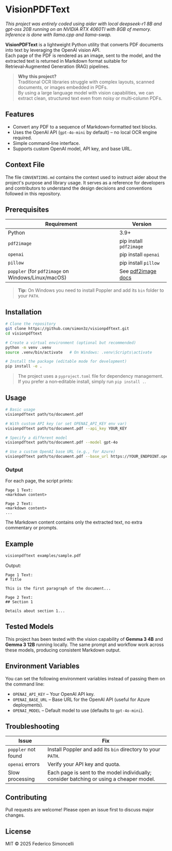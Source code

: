 # VisionPDFText

*This project was entirely coded using aider with local deepseek-r1 8B and gpt-oss 20B running on an NVIDIA RTX 4060TI with 8GB of memory. Inference is done with llama.cpp and llama-swap.*

**VisionPDFText** is a lightweight Python utility that converts PDF documents into text by leveraging the OpenAI vision API.  
Each page of the PDF is rendered as an image, sent to the model, and the extracted text is returned in Markdown format suitable for Retrieval‑Augmented Generation (RAG) pipelines.

> **Why this project?**  
> Traditional OCR libraries struggle with complex layouts, scanned documents, or images embedded in PDFs.  
> By using a large language model with vision capabilities, we can extract clean, structured text even from noisy or multi‑column PDFs.

## Features

- Convert any PDF to a sequence of Markdown‑formatted text blocks.
- Uses the OpenAI API (`gpt-4o-mini` by default) – no local OCR engine required.
- Simple command‑line interface.
- Supports custom OpenAI model, API key, and base URL.

## Context File

The file `CONVENTIONS.md` contains the context used to instruct aider about the project's purpose and library usage. It serves as a reference for developers and contributors to understand the design decisions and conventions followed in this repository.

## Prerequisites

| Requirement | Version |
|-------------|---------|
| Python | 3.9+ |
| `pdf2image` | pip install `pdf2image` |
| `openai` | pip install `openai` |
| `pillow` | pip install `pillow` |
| `poppler` (for `pdf2image` on Windows/Linux/macOS) | See [pdf2image docs](https://github.com/Belval/pdf2image) |

> **Tip:** On Windows you need to install Poppler and add its `bin` folder to your `PATH`.

## Installation

```bash
# Clone the repository
git clone https://github.com/simon3z/visionpdftext.git
cd visionpdftext

# Create a virtual environment (optional but recommended)
python -m venv .venv
source .venv/bin/activate   # On Windows: .venv\Scripts\activate

# Install the package (editable mode for development)
pip install -e .
```

> The project uses a `pyproject.toml` file for dependency management.  
> If you prefer a non‑editable install, simply run `pip install .`.

## Usage

```bash
# Basic usage
visionpdftext path/to/document.pdf

# With custom API key (or set OPENAI_API_KEY env var)
visionpdftext path/to/document.pdf --api_key YOUR_KEY

# Specify a different model
visionpdftext path/to/document.pdf --model gpt-4o

# Use a custom OpenAI base URL (e.g., for Azure)
visionpdftext path/to/document.pdf --base_url https://YOUR_ENDPOINT.openai.azure.com
```

### Output

For each page, the script prints:

```
Page 1 Text:
<markdown content>

Page 2 Text:
<markdown content>
...
```

The Markdown content contains only the extracted text, no extra commentary or prompts.

## Example

```bash
visionpdftext examples/sample.pdf
```

Output:

```
Page 1 Text:
# Title

This is the first paragraph of the document...

Page 2 Text:
## Section 1

Details about section 1...
```

## Tested Models

This project has been tested with the vision capability of **Gemma 3 4B** and **Gemma 3 12B** running locally. The same prompt and workflow work across these models, producing consistent Markdown output.

## Environment Variables

You can set the following environment variables instead of passing them on the command line:

- `OPENAI_API_KEY` – Your OpenAI API key.
- `OPENAI_BASE_URL` – Base URL for the OpenAI API (useful for Azure deployments).
- `OPENAI_MODEL` – Default model to use (defaults to `gpt-4o-mini`).

## Troubleshooting

| Issue | Fix |
|-------|-----|
| `poppler` not found | Install Poppler and add its `bin` directory to your `PATH`. |
| `openai` errors | Verify your API key and quota. |
| Slow processing | Each page is sent to the model individually; consider batching or using a cheaper model. |

## Contributing

Pull requests are welcome! Please open an issue first to discuss major changes.

## License

MIT © 2025 Federico Simoncelli

